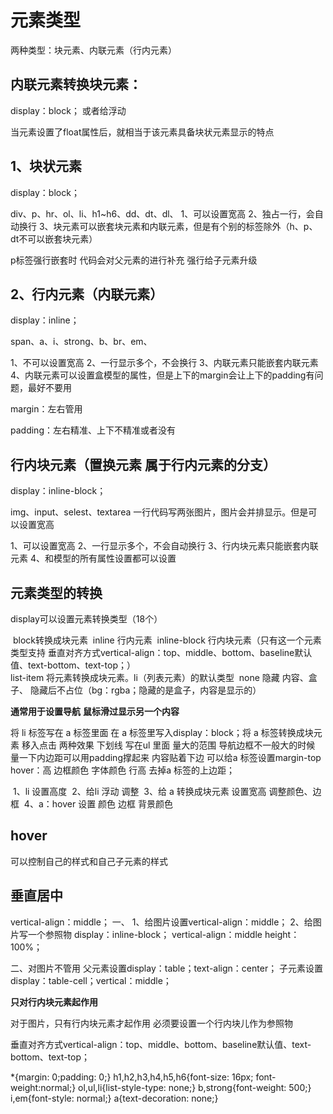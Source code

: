# 元素类型

两种类型：块元素、内联元素（行内元素）

## 内联元素转换块元素：

display：block；
或者给浮动

当元素设置了float属性后，就相当于该元素具备块状元素显示的特点



## 1、块状元素

display：block；

div、p、hr、ol、li、h1~h6、dd、dt、dl、
1、可以设置宽高
2、独占一行，会自动换行
3、块元素可以嵌套块元素和内联元素，但是有个别的标签除外（h、p、dt不可以嵌套块元素）

p标签强行嵌套时   代码会对父元素的进行补充   强行给子元素升级

## 2、行内元素（内联元素）

display：inline；

span、a、i、strong、b、br、em、

1、不可以设置宽高
2、一行显示多个，不会换行
3、内联元素只能嵌套内联元素
4、内联元素可以设置盒模型的属性，但是上下的margin会让上下的padding有问题，最好不要用

margin：左右管用  

padding：左右精准、上下不精准或者没有

## 行内块元素（置换元素  属于行内元素的分支）

display：inline-block；

img、input、selest、textarea
一行代码写两张图片，图片会并排显示。但是可以设置宽高

1、可以设置宽高
2、一行显示多个，不会自动换行
3、行内块元素只能嵌套内联元素
4、和模型的所有属性设置都可以设置

## 元素类型的转换

display可以设置元素转换类型（18个）

​		block转换成块元素
​		inline 行内元素	
​		inline-block 行内块元素（只有这一个元素类型支持  垂直对齐方式vertical-align：top、middle、bottom、baseline默认值、text-bottom、text-top；）	
​		list-item   将元素转换成块元素。li（列表元素）的默认类型
​		none 隐藏 内容、盒子、  隐藏后不占位（bg：rgba；隐藏的是盒子，内容是显示的）

**通常用于设置导航**   **鼠标滑过显示另一个内容**

将   li  标签写在   a   标签里面  在  a  标签里写入display：block；将  a   标签转换成块元素
	移入点击   两种效果
	下划线  写在ul  里面
	量大的范围
	导航边框不一般大的时候   量一下内边距可以用padding撑起来
	内容贴着下边  可以给a 标签设置margin-top
	hover：高  边框颜色   字体颜色  行高    去掉a 标签的上边距；



​	1、li  设置高度
​	2、给li  浮动  调整
​	3、给  a  转换成块元素   设置宽高   调整颜色、边框
​	4、a：hover  设置 颜色  边框  背景颜色

## hover

可以控制自己的样式和自己子元素的样式

## 垂直居中

vertical-align：middle；
一、	1、给图片设置vertical-align：middle；
			2、给图片写一个参照物
					display：inline-block；
					vertical-align：middle
					height：100%；

二、对图片不管用
		父元素设置display：table；text-align：center；
		子元素设置display：table-cell；vertical：middle；

**只对行内块元素起作用**

对于图片，只有行内块元素才起作用   必须要设置一个行内块儿作为参照物

垂直对齐方式vertical-align：top、middle、bottom、baseline默认值、text-bottom、text-top；

*{margin: 0;padding: 0;}
h1,h2,h3,h4,h5,h6{font-size: 16px; font-weight:normal;}
ol,ul,li{list-style-type: none;}
b,strong{font-weight: 500;}
i,em{font-style: normal;}
a{text-decoration: none;}